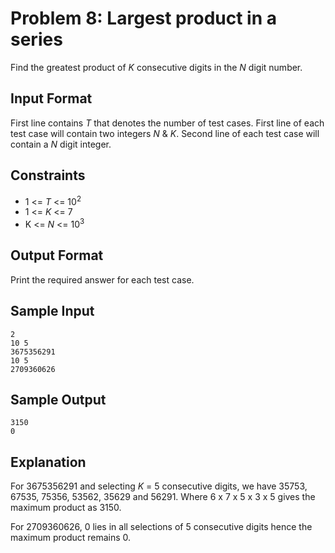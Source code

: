 # Problem 8: Largest product in a series

Find the greatest product of _K_ consecutive digits in the _N_ digit number.

## Input Format

First line contains _T_ that denotes the number of test cases.
First line of each test case will contain two integers _N_ & _K_.
Second line of each test case will contain a _N_ digit integer.

## Constraints

* 1 <= _T_ <= 10<sup>2</sup>
* 1 <= _K_ <= 7
* K <= _N_ <= 10<sup>3</sup>

## Output Format

Print the required answer for each test case.

## Sample Input

    2
    10 5
    3675356291
    10 5
    2709360626

## Sample Output

    3150
    0

## Explanation

For 3675356291 and selecting _K_ = 5 consecutive digits, we have 35753, 67535, 75356, 53562, 35629 and 56291. Where 6 x 7 x 5 x 3 x 5 gives the maximum product as 3150.

For 2709360626, 0 lies in all selections of 5 consecutive digits hence the maximum product remains 0.
